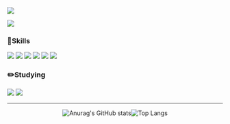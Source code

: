 <img src="https://capsule-render.vercel.app/api?type=cylinder&color=_hexcode&fontColor=FFFFFF&height=100&section=header&text=KIWOONG%20CHAE&fontSize=40&fontAlign=50" />

<a href="https://hits.seeyoufarm.com"><img src="https://hits.seeyoufarm.com/api/count/incr/badge.svg?url=https%3A%2F%2Fgithub.com%2FCKWoong%2F&count_bg=%23000000&title_bg=%23000000&icon=github.svg&icon_color=%23FFFFFF&title=GitHub&edge_flat=false"/></a>
    
<h3>💪Skills</h3>

<img src="https://img.shields.io/badge/JAVA-007396?style=flat-square&logo=Java&logoColor=white"/> <img src="https://img.shields.io/badge/JavaScript-F7DF1E?style=flat-square&logo=JavaScript&logoColor=white"/> <img src="https://img.shields.io/badge/HTML5-E34F26?style=flat-square&logo=HTML5&logoColor=white"/> <img src="https://img.shields.io/badge/Spring-6DB33F?style=flat-square&logo=Spring&logoColor=white"/> <img src="https://img.shields.io/badge/CSS3-1572B6?style=flat-square&logo=CSS3&logoColor=white"/> <img src="https://img.shields.io/badge/MySQL-4479A1?style=flat-square&logo=MySQL&logoColor=white"/> 

<h3>✏️Studying</h3>
    
<img src="https://img.shields.io/badge/Spring Boot-6DB33F?style=flat-square&logo=Spring Boot&logoColor=white"/> <img src="https://img.shields.io/badge/Python-3776AB?style=flat-square&logo=Python&logoColor=white"/>    
    
- - -

<div align=center>
    
<a>![Anurag's GitHub stats](https://github-readme-stats.vercel.app/api?username=CKWoong&show_icons=true&count_private=true&theme=dark)![Top Langs](https://github-readme-stats.vercel.app/api/top-langs/?username=anuraghazra&layout=compact&theme=dark)</a>
    
</div>



    

